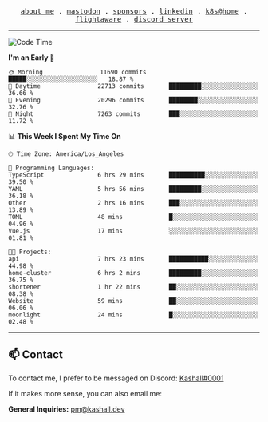 <p align="center">
  <samp>
    <a href="https://jordanjones.org/">about me</a> .
    <a rel="me" href="https://mastodon.social/@kashall">mastodon</a> .
    <a href="https://github.com/sponsors/kashalls">sponsors</a> .
    <a href="https://linkedin.com/in/jordpjones">linkedin</a> .
    <a href="https://github.com/kashalls/home-cluster">k8s@home</a> .
    <a href="https://flightaware.com/adsb/stats/user/kashalls">flightaware</a> .
    <a href="https://discord.gg/V2WrCfqba9">discord server</a>
  </samp>
</p>

---

<!--START_SECTION:waka-->
![Code Time](http://img.shields.io/badge/Code%20Time-1%2C623%20hrs%209%20mins-blue)

**I'm an Early 🐤** 

```text
🌞 Morning                11690 commits       █████░░░░░░░░░░░░░░░░░░░░   18.87 % 
🌆 Daytime                22713 commits       █████████░░░░░░░░░░░░░░░░   36.66 % 
🌃 Evening                20296 commits       ████████░░░░░░░░░░░░░░░░░   32.76 % 
🌙 Night                  7263 commits        ███░░░░░░░░░░░░░░░░░░░░░░   11.72 % 
```


📊 **This Week I Spent My Time On** 

```text
🕑︎ Time Zone: America/Los_Angeles

💬 Programming Languages: 
TypeScript               6 hrs 29 mins       ██████████░░░░░░░░░░░░░░░   39.50 % 
YAML                     5 hrs 56 mins       █████████░░░░░░░░░░░░░░░░   36.18 % 
Other                    2 hrs 16 mins       ███░░░░░░░░░░░░░░░░░░░░░░   13.89 % 
TOML                     48 mins             █░░░░░░░░░░░░░░░░░░░░░░░░   04.96 % 
Vue.js                   17 mins             ░░░░░░░░░░░░░░░░░░░░░░░░░   01.81 % 

🐱‍💻 Projects: 
api                      7 hrs 23 mins       ███████████░░░░░░░░░░░░░░   44.98 % 
home-cluster             6 hrs 2 mins        █████████░░░░░░░░░░░░░░░░   36.75 % 
shortener                1 hr 22 mins        ██░░░░░░░░░░░░░░░░░░░░░░░   08.38 % 
Website                  59 mins             ██░░░░░░░░░░░░░░░░░░░░░░░   06.06 % 
moonlight                24 mins             █░░░░░░░░░░░░░░░░░░░░░░░░   02.48 % 
```


<!--END_SECTION:waka-->

---

## 📫 Contact

To contact me, I prefer to be messaged on Discord:  [Kashall#0001](https://discord.com/users/201077739589992448)

If it makes more sense, you can also email me:

**General Inquiries:** pm@kashall.dev  
